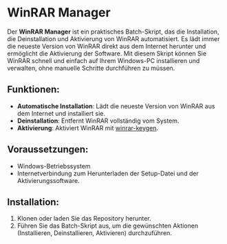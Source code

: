 # WinRAR Manager

Der **WinRAR Manager** ist ein praktisches Batch-Skript, das die Installation, die Deinstallation und Aktivierung von WinRAR automatisiert. Es lädt immer die neueste Version von WinRAR direkt aus dem Internet herunter und ermöglicht die Aktivierung der Software. Mit diesem Skript können Sie WinRAR schnell und einfach auf Ihrem Windows-PC installieren und verwalten, ohne manuelle Schritte durchführen zu müssen.

## Funktionen:

-   **Automatische Installation**: Lädt die neueste Version von WinRAR aus dem Internet und installiert sie.
-   **Deinstallation**: Entfernt WinRAR vollständig vom System.
-   **Aktivierung**: Aktiviert WinRAR mit [winrar-keygen](https://github.com/bitcookies/winrar-keygen).

## Voraussetzungen:

-   Windows-Betriebssystem
-   Internetverbindung zum Herunterladen der Setup-Datei und der Aktivierungssoftware.

## Installation:

1.  Klonen oder laden Sie das Repository herunter.
2.  Führen Sie das Batch-Skript aus, um die gewünschten Aktionen (Installieren, Deinstallieren, Aktivieren) durchzuführen.
